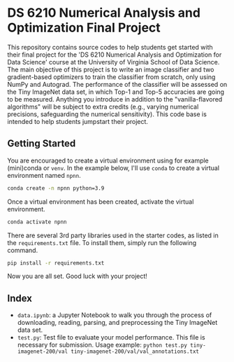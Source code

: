 # DS 6210 Numerical Analysis and Optimization Final Project

This repository contains source codes to help students get started with their final project for the 'DS 6210 Numerical Analysis and Optimization for Data Science' course at the University of Virginia School of Data Science. The main objective of this project is to write an image classifier and two gradient-based optimizers to train the classifier from scratch, only using NumPy and Autograd. The performance of the classifier will be assessed on the Tiny ImageNet data set, in which Top-1 and Top-5 accuracies are going to be measured. Anything you introduce in addition to the "vanilla-flavored algorithms" will be subject to extra credits (e.g., varying numerical precisions, safeguarding the numerical sensitivity). This code base is intended to help students jumpstart their project.

## Getting Started
You are encouraged to create a virtual environment using for example (mini)conda or `venv`. In the example below, I'll use `conda` to create a virtual environment named `npnn`.

```bash
conda create -n npnn python=3.9
```

Once a virtual environment has been created, activate the virtual environment.
```bash
conda activate npnn
```

There are several 3rd party libraries used in the starter codes, as listed in the `requirements.txt` file. To install them, simply run the following command.
```bash
pip install -r requirements.txt
```

Now you are all set. Good luck with your project!

## Index
- `data.ipynb`: a Jupyter Notebook to walk you through the process of downloading, reading, parsing, and preprocessing the Tiny ImageNet data set.
- `test.py`: Test file to evaluate your model performance. This file is necessary for submission. Usage example: `python test.py tiny-imagenet-200/val tiny-imagenet-200/val/val_annotations.txt`
